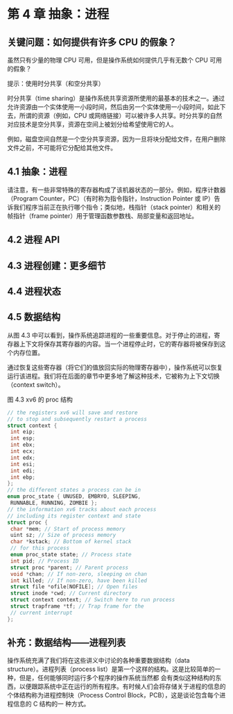 # 第 4 章 抽象：进程

## 关键问题：如何提供有许多 CPU 的假象？

虽然只有少量的物理 CPU 可用，但是操作系统如何提供几乎有无数个 CPU 可用的假象？

提示：使用时分共享（和空分共享）

时分共享（time sharing）是操作系统共享资源所使用的最基本的技术之一。通过允许资源由一个实体使用一小段时间，然后由另一个实体使用一小段时间，如此下去，所谓的资源（例如，CPU 或网络链接）可以被许多人共享。时分共享的自然对应技术是空分共享，资源在空间上被划分给希望使用它的人。

例如，磁盘空间自然是一个空分共享资源，因为一旦将块分配给文件，在用户删除文件之前，不可能将它分配给其他文件。

## 4.1 抽象：进程 

请注意，有一些非常特殊的寄存器构成了该机器状态的一部分。例如，程序计数器（Program Counter，PC）（有时称为指令指针，Instruction Pointer 或 IP）告诉我们程序当前正在执行哪个指令；类似地，栈指针（stack pointer）和相关的帧指针（frame pointer）用于管理函数参数栈、局部变量和返回地址。

## 4.2 进程 API 

## 4.3 进程创建：更多细节 

## 4.4 进程状态 

## 4.5 数据结构 


从图 4.3 中可以看到，操作系统追踪进程的一些重要信息。对于停止的进程，寄存器上下文将保存其寄存器的内容。当一个进程停止时，它的寄存器将被保存到这个内存位置。

通过恢复这些寄存器（将它们的值放回实际的物理寄存器中），操作系统可以恢复运行该进程。我们将在后面的章节中更多地了解这种技术，它被称为上下文切换（context switch）。

图 4.3 xv6 的 proc 结构

```c
// the registers xv6 will save and restore
// to stop and subsequently restart a process
struct context {
 int eip;
 int esp;
 int ebx;
 int ecx;
 int edx;
 int esi;
 int edi;
 int ebp;
};
// the different states a process can be in
enum proc_state { UNUSED, EMBRYO, SLEEPING,
 RUNNABLE, RUNNING, ZOMBIE };
// the information xv6 tracks about each process
// including its register context and state
struct proc {
 char *mem; // Start of process memory
 uint sz; // Size of process memory
 char *kstack; // Bottom of kernel stack
 // for this process
 enum proc_state state; // Process state
 int pid; // Process ID
 struct proc *parent; // Parent process
 void *chan; // If non-zero, sleeping on chan
 int killed; // If non-zero, have been killed
 struct file *ofile[NOFILE]; // Open files 
 struct inode *cwd; // Current directory
 struct context context; // Switch here to run process
 struct trapframe *tf; // Trap frame for the
 // current interrupt
}; 
```

## 补充：数据结构——进程列表

操作系统充满了我们将在这些讲义中讨论的各种重要数据结构（data structure）。进程列表（process list）是第一个这样的结构。这是比较简单的一种，但是，任何能够同时运行多个程序的操作系统当然都
会有类似这种结构的东西，以便跟踪系统中正在运行的所有程序。有时候人们会将存储关于进程的信息的个体结构称为进程控制块（Process Control Block，PCB），这是谈论包含每个进程信息的 C 结构的一
种方式。
